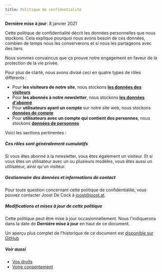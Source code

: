 ```yaml
---
title: Politique de confidentialité
---
```


**Dernière mise à jour**: 8 janvier 2021

Cette politique de confidentialité décrit les données personnelles que nous stockons. Cela explique pourquoi nous avons besoin de ces données, combien de temps nous les conserverons et si nous les partageons avec des tiers.

Nous sommes convaincus que ça prouve notre engagement en faveur de la protection de la vie privée.

Pour plus de clarté, nous avons divisé ceci en quatre types de rôles différents :

 - Pour **les visiteurs de notre site**, nous stockons **[les données des visiteurs](/docs/various/privacy/visitor/)**
 - Pour **les abonnés à notre newsletter**, nous stockons **[les données d'abonné](/docs/various/privacy/subscriber/)**
 - Pour **utilisateurs ayant un compte** sur notre site web, nous stockons **[données de compte](/docs/various/privacy/account/)**
 - Pour **utilisateurs avec un compte qui contient des personnes**, nous stockons **[données de personnes](/docs/various/privacy/people/)**

Voici les sections pertinentes :

<ReadMore list />

<Tip>

##### Ces rôles sont généralement cumulatifs

Si vous êtes abonné à la newsletter, vous êtes également un visiteur.
Et si vous êtes un utilisateur avec un ou plusieurs modèles, vous êtes aussi un utilisateur, ainsi qu'un visiteur.

</Tip>

##### Gestionnaire des données et informations de contact

Pour toute question concernant cette politique de confidentialité, vous pouvez contacter Joost De Cock à joost@joost.at.

##### Modifications et mises à jour de cette politique

Cette politique peut être mise à jour occasionnellement. Nous l'indiquerons dans la date de **Dernière mise à jour** en haut de ce document.

Un aperçu plus complet de l'historique de ce document est [disponible sur GitHub](https://github.com/freesewing/markdown/commits/develop/org/docs/various/privacy)

##### Voir aussi

 - [Vos droits][2]
 - [Votre consentement][3]

[2]: /docs/various/right/
[3]: /account/actions/consent/

